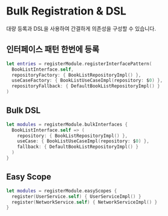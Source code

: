 # Bulk Registration & DSL

대량 등록과 DSL을 사용하여 간결하게 의존성을 구성할 수 있습니다.

## 인터페이스 패턴 한번에 등록
```swift
let entries = registerModule.registerInterfacePattern(
  BookListInterface.self,
  repositoryFactory: { BookListRepositoryImpl() },
  useCaseFactory: { BookListUseCaseImpl(repository: $0) },
  repositoryFallback: { DefaultBookListRepositoryImpl() }
)
```

## Bulk DSL
```swift
let modules = registerModule.bulkInterfaces {
  BookListInterface.self => (
    repository: { BookListRepositoryImpl() },
    useCase: { BookListUseCaseImpl(repository: $0) },
    fallback: { DefaultBookListRepositoryImpl() }
  )
}
```

## Easy Scope
```swift
let modules = registerModule.easyScopes {
  register(UserService.self) { UserServiceImpl() }
  register(NetworkService.self) { NetworkServiceImpl() }
}
```

